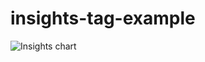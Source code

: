 # insights-tag-example

![Insights chart](https://insights-tag.herokuapp.com?repo=levindixon/insights-tag-example&groupBy=minute)
